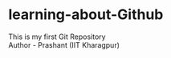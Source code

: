 # learning-about-Github
This is my first Git Repository
<br>
Author - Prashant (IIT Kharagpur)   





